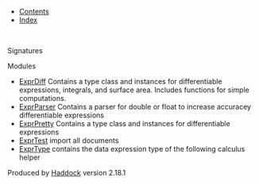 <!DOCTYPE html PUBLIC "-//W3C//DTD XHTML 1.0 Transitional//EN" "http://www.w3.org/TR/xhtml1/DTD/xhtml1-transitional.dtd"><html xmlns="http://www.w3.org/1999/xhtml"><head><meta http-equiv="Content-Type" content="text/html; charset=UTF-8" /><title></title><link href="ocean.css" rel="stylesheet" type="text/css" title="Ocean" /><script src="haddock-util.js" type="text/javascript"></script><script src="https://cdnjs.cloudflare.com/ajax/libs/mathjax/2.7.0/MathJax.js?config=TeX-AMS-MML_HTMLorMML" type="text/javascript"></script><script type="text/javascript">//<![CDATA[
window.onload = function () {pageLoad();};
//]]>
</script></head><body><div id="package-header"><ul class="links" id="page-menu"><li><a href="index.html">Contents</a></li><li><a href="doc-index.html">Index</a></li></ul><p class="caption empty">&nbsp;</p></div><div id="content"><div id="module-list"><p class="caption">Signatures</p></div><div id="module-list"><p class="caption">Modules</p><ul><li><span class="module"><a href="ExprDiff.html">ExprDiff</a></span> Contains a type class and instances for
              differentiable expressions, integrals, and surface area. Includes functions for simple computations.</li><li><span class="module"><a href="ExprParser.html">ExprParser</a></span> Contains a parser for double or float to increase accuracey 
              differentiable expressions</li><li><span class="module"><a href="ExprPretty.html">ExprPretty</a></span> Contains a type class and instances for
              differentiable expressions</li><li><span class="module"><a href="ExprTest.html">ExprTest</a></span> import all documents</li><li><span class="module"><a href="ExprType.html">ExprType</a></span> contains the data expression type of the following calculus helper</li></ul></div></div><div id="footer"><p>Produced by <a href="http://www.haskell.org/haddock/">Haddock</a> version 2.18.1</p></div></body></html>
